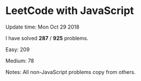 # LeetCode with JavaScript

Update time: Mon Oct 29 2018

I have solved **287** / **925** problems.

Easy: 209

Medium: 78

Notes: All non-JavaScript problems copy from others.